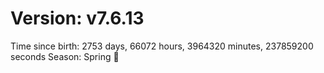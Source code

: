 # Version: v7.6.13
Time since birth: 2753 days, 66072 hours, 3964320 minutes, 237859200 seconds
Season: Spring 🌸
